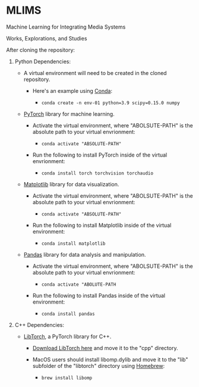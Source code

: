 # MLIMS
Machine Learning for Integrating Media Systems

Works, Explorations, and Studies

After cloning the repository:

1. Python Dependencies:

    - A virtual environment will need to be created in the cloned repository.

        - Here's an example using [Conda](https://docs.conda.io/projects/conda/en/stable/#):

            - ``` conda create -n env-01 python=3.9 scipy=0.15.0 numpy ```

    - [PyTorch](https://pytorch.org/) library for machine learning.

        - Activate the virtual environment, where "ABOLSUTE-PATH" is the absolute path to your virtual envrionment:

            - ``` conda activate "ABSOLUTE-PATH" ```

        - Run the following to install PyTorch inside of the virtual envrionment:

            -   ``` conda install torch torchvision torchaudio ```

    - [Matplotlib](https://matplotlib.org/) library for data visualization.
            
        - Activate the virtual environment, where "ABOLSUTE-PATH" is the absolute path to your virtual envrionment:

            - ``` conda activate "ABSOLUTE-PATH" ```

        - Run the following to install Matplotlib inside of the virtual environment:
            
            - ``` conda install matplotlib ```

    - [Pandas](https://pandas.pydata.org/) library for data analysis and manipulation.

        - Activate the virtual environment, where "ABOLSUTE-PATH" is the absolute path to your virtual envrionment:

            - ``` conda activate "ABOLUTE-PATH ```
        
        - Run the following to install Pandas inside of the virtual environment:

            - ``` conda install pandas ```


2. C++ Dependencies:

    - [LibTorch](https://pytorch.org/), a PyTorch library for C++.

        - [Download LibTorch here](https://pytorch.org/get-started/locally/) and move it to the "cpp" directory.

        - MacOS users should install libomp.dylib and move it to the "lib" subfolder of the "libtorch" directory using [Homebrew](https://brew.sh/):

            - ``` brew install libomp ```
